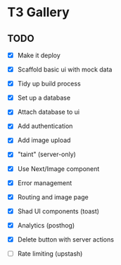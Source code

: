 # T3 Gallery

## TODO

- [x] Make it deploy
- [x] Scaffold basic ui with mock data
- [x] Tidy up build process
- [x] Set up a database
- [x] Attach database to ui
- [x] Add authentication
- [x] Add image upload 
- [x] "taint" (server-only)
- [x] Use Next/Image component
- [x] Error management
- [x] Routing and image page
- [x] Shad UI components (toast)
- [x] Analytics (posthog)
- [x] Delete button with server actions
- [ ] Rate limiting (upstash)

